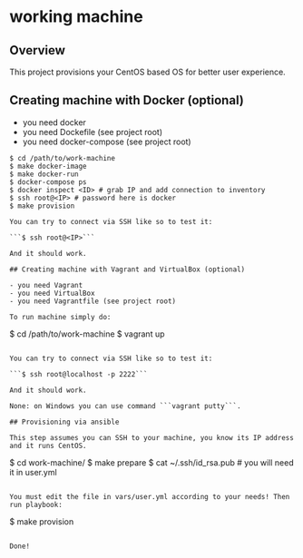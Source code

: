 # working machine

## Overview

This project provisions your CentOS based OS for better user experience.

## Creating machine with Docker (optional)

- you need docker
- you need Dockefile (see project root)
- you need docker-compose (see project root)

```
$ cd /path/to/work-machine
$ make docker-image
$ make docker-run
$ docker-compose ps
$ docker inspect <ID> # grab IP and add connection to inventory
$ ssh root@<IP> # password here is docker
$ make provision

You can try to connect via SSH like so to test it:

```$ ssh root@<IP>```

And it should work.

## Creating machine with Vagrant and VirtualBox (optional)

- you need Vagrant
- you need VirtualBox
- you need Vagrantfile (see project root)

To run machine simply do:

```
$ cd /path/to/work-machine
$ vagrant up
```

You can try to connect via SSH like so to test it:

```$ ssh root@localhost -p 2222```

And it should work.

None: on Windows you can use command ```vagrant putty```.

## Provisioning via ansible

This step assumes you can SSH to your machine, you know its IP address and it runs CentOS.

```
$ cd work-machine/
$ make prepare
$ cat ~/.ssh/id_rsa.pub # you will need it in user.yml
```

You must edit the file in vars/user.yml according to your needs! Then run playbook:

```
$ make provision
```

Done!
